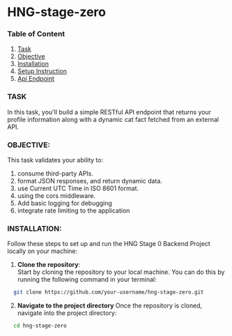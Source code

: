 # HNG-stage-zero
### Table of Content
1. [Task](#task)
2. [Objective](#objective)
3. [Installation](#installation)
4. [Setup Instruction](#setup-instruction)
5. [Api Endpoint](#api-endpoint)

### TASK
In this task, you'll build a simple RESTful API endpoint that returns your profile information along with a dynamic cat fact fetched from an external API.

### OBJECTIVE:
This task validates your ability to:
1. consume third-party APIs.
2. format JSON responses, and return dynamic data.
3. use Current UTC Time in ISO 8601 format.
4. using the cors middleware.
5. Add basic logging for debugging
6. integrate rate limiting to the application

### INSTALLATION:
Follow these steps to set up and run the HNG Stage 0 Backend Project locally on your machine:

1. **Clone the repository**: <br/>
Start by cloning the repository to your local machine. You can do this by running the following command in your terminal:
```bash
  git clone https://github.com/your-username/hng-stage-zero.git
```
2. **Navigate to the project directory**
Once the repository is cloned, navigate into the project directory:
```bash
  cd hng-stage-zero
```


